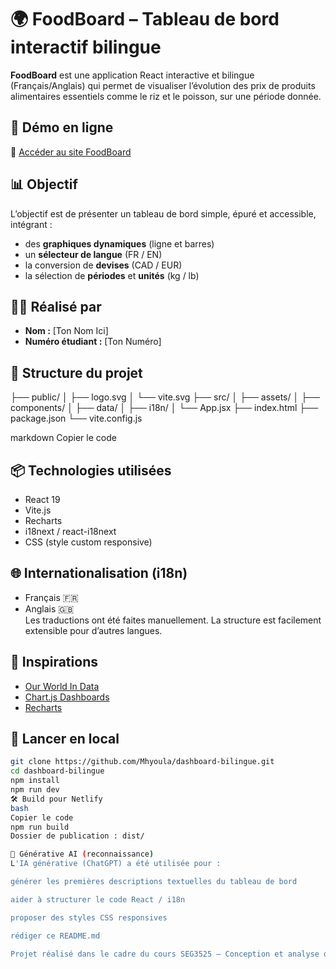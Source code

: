# 🌍 FoodBoard – Tableau de bord interactif bilingue

**FoodBoard** est une application React interactive et bilingue (Français/Anglais) qui permet de visualiser l’évolution des prix de produits alimentaires essentiels comme le riz et le poisson, sur une période donnée.

## 🚀 Démo en ligne

🔗 [Accéder au site FoodBoard](https://foodboardb.netlify.app)

## 📊 Objectif

L’objectif est de présenter un tableau de bord simple, épuré et accessible, intégrant :
- des **graphiques dynamiques** (ligne et barres)
- un **sélecteur de langue** (FR / EN)
- la conversion de **devises** (CAD / EUR)
- la sélection de **périodes** et **unités** (kg / lb)

## 🧑‍🎓 Réalisé par

- **Nom :** [Ton Nom Ici]  
- **Numéro étudiant :** [Ton Numéro]

## 📁 Structure du projet

├── public/
│ ├── logo.svg
│ └── vite.svg
├── src/
│ ├── assets/
│ ├── components/
│ ├── data/
│ ├── i18n/
│ └── App.jsx
├── index.html
├── package.json
└── vite.config.js

markdown
Copier le code

## 📦 Technologies utilisées

- React 19
- Vite.js
- Recharts
- i18next / react-i18next
- CSS (style custom responsive)

## 🌐 Internationalisation (i18n)

- Français 🇫🇷
- Anglais 🇬🇧  
Les traductions ont été faites manuellement. La structure est facilement extensible pour d’autres langues.

## 🧠 Inspirations

- [Our World In Data](https://ourworldindata.org/)
- [Chart.js Dashboards](https://www.chartjs.org/)
- [Recharts](https://recharts.org/en-US/)

## 🧪 Lancer en local

```bash
git clone https://github.com/Mhyoula/dashboard-bilingue.git
cd dashboard-bilingue
npm install
npm run dev
🛠️ Build pour Netlify
bash
Copier le code
npm run build
Dossier de publication : dist/

🤖 Générative AI (reconnaissance)
L'IA générative (ChatGPT) a été utilisée pour :

générer les premières descriptions textuelles du tableau de bord

aider à structurer le code React / i18n

proposer des styles CSS responsives

rédiger ce README.md

Projet réalisé dans le cadre du cours SEG3525 – Conception et analyse d'interfaces usagers à l’Université d’Ottawa.

